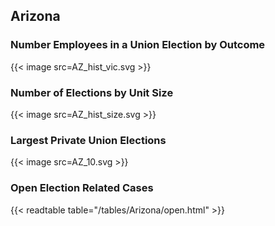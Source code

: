 ##  Arizona

### Number Employees in a Union Election by Outcome
{{< image src=AZ_hist_vic.svg >}}

### Number of Elections by Unit Size
{{< image src=AZ_hist_size.svg >}}

### Largest Private Union Elections
{{< image src=AZ_10.svg >}}

### Open Election Related Cases
{{< readtable table="/tables/Arizona/open.html" >}}

